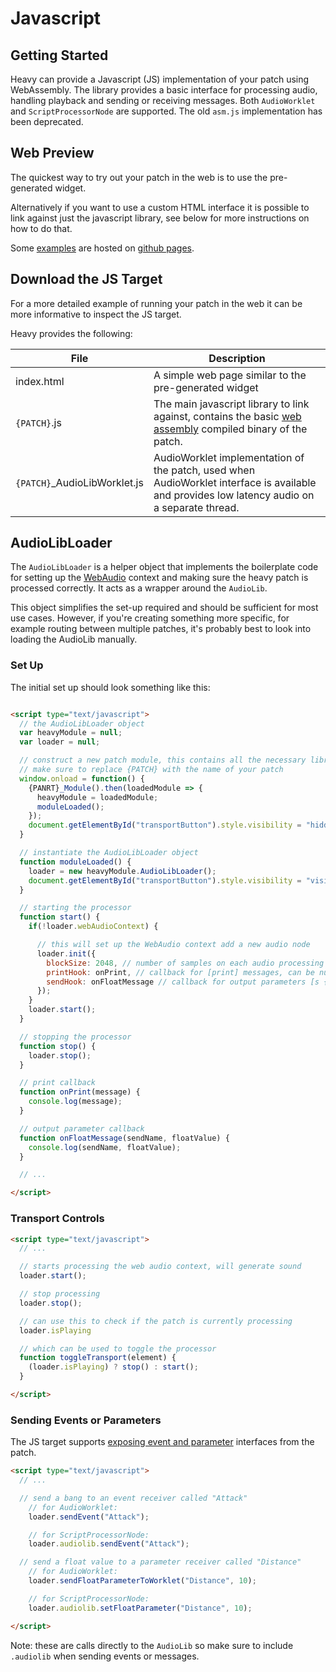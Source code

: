 # Javascript

## Getting Started
Heavy can provide a Javascript (JS) implementation of your patch using WebAssembly. The library provides a basic interface for processing audio, handling playback and sending or receiving messages. Both `AudioWorklet` and `ScriptProcessorNode` are supported. The old `asm.js` implementation has been deprecated.

## Web Preview

The quickest way to try out your patch in the web is to use the pre-generated widget.

Alternatively if you want to use a custom HTML interface it is possible to link against just the javascript library, see below for more instructions on how to do that.

Some [examples](https://github.com/Wasted-Audio/hvcc-examples-js) are hosted on [github pages](https://wasted-audio.github.io/hvcc-examples-js).

## Download the JS Target

For a more detailed example of running your patch in the web it can be more informative to inspect the JS target.

Heavy provides the following:

| File | Description |
| --- | --- |
| index.html | A simple web page similar to the pre-generated widget |
| `{PATCH}`.js | The main javascript library to link against, contains the basic [web assembly](http://webassembly.org) compiled binary of the patch. |
| `{PATCH}`_AudioLibWorklet.js | AudioWorklet implementation of the patch, used when AudioWorklet interface is available and provides low latency audio on a separate thread. |

## AudioLibLoader

The `AudioLibLoader` is a helper object that implements the boilerplate code for setting up the [WebAudio](https://developer.mozilla.org/en-US/docs/Web/API/Web_Audio_API) context and making sure the heavy patch is processed correctly. It acts as a wrapper around the `AudioLib`.

This object simplifies the set-up required and should be sufficient for most use cases. However, if you're creating something more specific, for example routing between multiple patches, it's probably best to look into loading the AudioLib manually.

### Set Up

The initial set up should look something like this:

```html

<script type="text/javascript">
  // the AudioLibLoader object
  var heavyModule = null;
  var loader = null;

  // construct a new patch module, this contains all the necessary libraries
  // make sure to replace {PATCH} with the name of your patch
  window.onload = function() {
    {PANRT}_Module().then(loadedModule => {
      heavyModule = loadedModule;
      moduleLoaded();
    });
    document.getElementById("transportButton").style.visibility = "hidden";
  }

  // instantiate the AudioLibLoader object
  function moduleLoaded() {
    loader = new heavyModule.AudioLibLoader();
    document.getElementById("transportButton").style.visibility = "visible";
  }

  // starting the processor
  function start() {
    if(!loader.webAudioContext) {

      // this will set up the WebAudio context add a new audio node
      loader.init({
        blockSize: 2048, // number of samples on each audio processing block
        printHook: onPrint, // callback for [print] messages, can be null
        sendHook: onFloatMessage // callback for output parameters [s {name} @hv_param], can be null
      });
    }
    loader.start();
  }

  // stopping the processor
  function stop() {
    loader.stop();
  }

  // print callback
  function onPrint(message) {
    console.log(message);
  }

  // output parameter callback
  function onFloatMessage(sendName, floatValue) {
    console.log(sendName, floatValue);
  }

  // ...

</script>
```

### Transport Controls

```html
<script type="text/javascript">
  // ...

  // starts processing the web audio context, will generate sound
  loader.start();

  // stop processing
  loader.stop();

  // can use this to check if the patch is currently processing
  loader.isPlaying

  // which can be used to toggle the processor
  function toggleTransport(element) {
    (loader.isPlaying) ? stop() : start();
  }

</script>
```

### Sending Events or Parameters

The JS target supports [exposing event and parameter](#02.getting_started#exposing-parameters) interfaces from the patch.

```html
<script type="text/javascript">
  // ...

  // send a bang to an event receiver called "Attack"
    // for AudioWorklet:
    loader.sendEvent("Attack");

    // for ScriptProcessorNode:
    loader.audiolib.sendEvent("Attack");

  // send a float value to a parameter receiver called "Distance"
    // for AudioWorklet:
    loader.sendFloatParameterToWorklet("Distance", 10);

    // for ScriptProcessorNode:
    loader.audiolib.setFloatParameter("Distance", 10);

</script>
```

Note: these are calls directly to the `AudioLib` so make sure to include `.audiolib` when sending events or messages.
